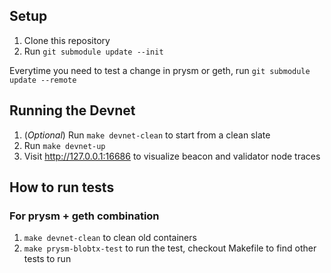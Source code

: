 ## Setup

1. Clone this repository
2. Run `git submodule update --init`

Everytime you need to test a change in prysm or geth, run `git submodule update --remote`

## Running the Devnet

1. (_Optional_) Run `make devnet-clean` to start from a clean slate
2. Run `make devnet-up`
3. Visit <http://127.0.0.1:16686> to visualize beacon and validator node traces

## How to run tests

### For prysm + geth combination

1. `make devnet-clean` to clean old containers
2. `make prysm-blobtx-test` to run the test, checkout Makefile to find other tests to run
